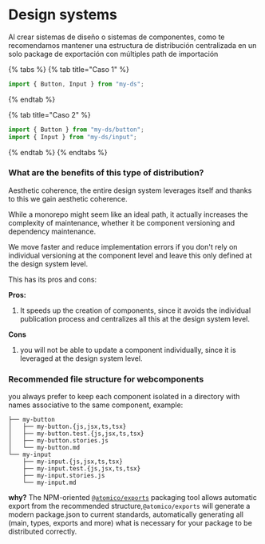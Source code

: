 # Design systems

Al crear sistemas de diseño o sistemas de componentes, como te recomendamos mantener una estructura de distribución centralizada en un solo package de exportación con múltiples path de importación

{% tabs %}
{% tab title="Caso 1" %}
```javascript
import { Button, Input } from "my-ds";
```
{% endtab %}

{% tab title="Caso 2" %}
```javascript
import { Button } from "my-ds/button";
import { Input } from "my-ds/input";
```
{% endtab %}
{% endtabs %}

### What are the benefits of this type of distribution?

Aesthetic coherence, the entire design system leverages itself and thanks to this we gain aesthetic coherence.

While a monorepo might seem like an ideal path, it actually increases the complexity of maintenance, whether it be component versioning and dependency maintenance.

We move faster and reduce implementation errors if you don't rely on individual versioning at the component level and leave this only defined at the design system level.

This has its pros and cons:

**Pros:**&#x20;

1. It speeds up the creation of components, since it avoids the individual publication process and centralizes all this at the design system level.

**Cons**

1. you will not be able to update a component individually, since it is leveraged at the design system level.



### Recommended file structure for webcomponents

you always prefer to keep each component isolated in a directory with names associative to the same component, example:

```
├── my-button
│   ├── my-button.{js,jsx,ts,tsx}
│   ├── my-button.test.{js,jsx,ts,tsx}
│   ├── my-button.stories.js
│   └── my-button.md
└── my-input
    ├── my-input.{js,jsx,ts,tsx}
    ├── my-input.test.{js,jsx,ts,tsx}
    ├── my-input.stories.js
    └── my-input.md
```

**why?** The NPM-oriented [`@atomico/exports`](../../../atomico/atomico-exports.md) packaging tool allows automatic export from the recommended structure,`@atomico/exports` will generate a modern package.json to current standards, automatically generating all (main, types, exports and more) what is necessary for your package to be distributed correctly.
